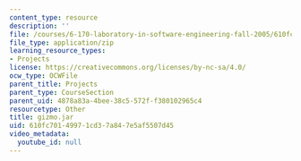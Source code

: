 ```yaml
---
content_type: resource
description: ''
file: /courses/6-170-laboratory-in-software-engineering-fall-2005/610fc70149971cd37a847e5af5507d45_gizmo.jar
file_type: application/zip
learning_resource_types:
- Projects
license: https://creativecommons.org/licenses/by-nc-sa/4.0/
ocw_type: OCWFile
parent_title: Projects
parent_type: CourseSection
parent_uid: 4878a83a-4bee-38c5-572f-f380102965c4
resourcetype: Other
title: gizmo.jar
uid: 610fc701-4997-1cd3-7a84-7e5af5507d45
video_metadata:
  youtube_id: null
---
```

